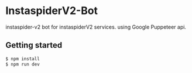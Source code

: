 # InstaspiderV2-Bot
instaspider-v2 bot for instaspiderV2 services. using Google Puppeteer api.

## Getting started
```bash
$ npm install
$ npm run dev
```